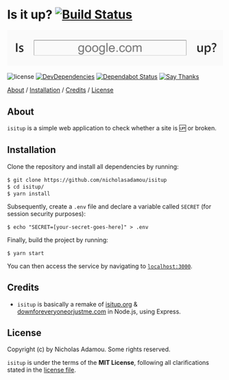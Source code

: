 # Is it up? [![Build Status](https://travis-ci.org/nicholasadamou/isitup.svg?branch=master)](https://travis-ci.org/nicholasadamou/isitup)

![project preview](isitup.png)

![license](https://img.shields.io/apm/l/vim-mode.svg)
[![DevDependencies](https://img.shields.io/david/dev/nicholasadamou/isitup.svg?style=flat-square)](https://david-dm.org/nicholasadamou/isitup#info=devDependencies)
[![Dependabot Status](https://api.dependabot.com/badges/status?host=github&repo=nicholasadamou/isitup)](https://dependabot.com)
[![Say Thanks](https://img.shields.io/badge/say-thanks-ff69b4.svg)](https://saythanks.io/to/NicholasAdamou)

[About](#about) / [Installation](#installation) / [Credits](#credits) / [License](#license)

## About

`isitup` is a simple web application to check whether a site is 🆙 or broken.

## Installation

Clone the repository and install all dependencies by running:

```
$ git clone https://github.com/nicholasadamou/isitup
$ cd isitup/
$ yarn install
```

Subsequently, create a `.env` file and declare a variable called `SECRET` (for session security purposes):

```
$ echo "SECRET=[your-secret-goes-here]" > .env
```

Finally, build the project by running:

```
$ yarn start
```

You can then access the service by navigating to [`localhost:3000`](http://localhost:3000/).

## Credits

-   `isitup` is basically a remake of [isitup.org](https://github.com/sjparkinson/isitup.org) & [downforeveryoneorjustme.com](http://downforeveryoneorjustme.com) in Node.js, using Express.

## License

Copyright (c) by Nicholas Adamou. Some rights reserved.

`isitup` is under the terms of the **MIT License**, following all clarifications stated in the [license file](license.md).

